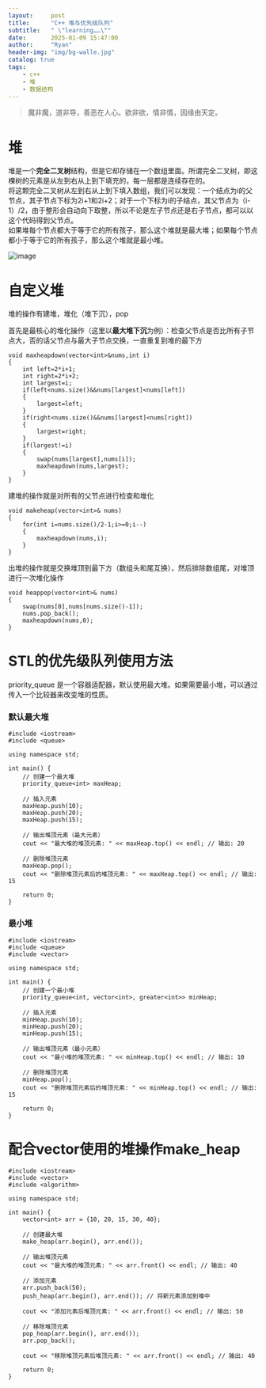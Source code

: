 ```yaml
---
layout:     post
title:      "C++ 堆与优先级队列"
subtitle:   " \"learning……\""
date:       2025-01-09 15:47:00
author:     "Ryan"
header-img: "img/bg-walle.jpg"
catalog: true
tags:
    - c++
    - 堆
    - 数据结构
---
```


> 魔非魔，道非导，善恶在人心。欲非欲，情非情，因缘由天定。

# 堆  
堆是一个**完全二叉树**结构，但是它却存储在一个数组里面。所谓完全二叉树，即这棵树的元素是从左到右从上到下填充的，每一层都是连续存在的。  
将这颗完全二叉树从左到右从上到下填入数组，我们可以发现：一个结点为i的父节点，其子节点下标为2i+1和2i+2；对于一个下标为i的子结点，其父节点为（i-1）/2，由于整形会自动向下取整，所以不论是左子节点还是右子节点，都可以以这个代码得到父节点。  
如果堆每个节点都大于等于它的所有孩子，那么这个堆就是最大堆；如果每个节点都小于等于它的所有孩子，那么这个堆就是最小堆。  

![image](https://github.com/user-attachments/assets/ae1fc246-b29b-4442-906e-354762c47371)  


# 自定义堆  
堆的操作有建堆，堆化（堆下沉），pop  

首先是最核心的堆化操作（这里以**最大堆下沉**为例）：检查父节点是否比所有子节点大，否的话父节点与最大子节点交换，一直重复到堆的最下方  
````
void maxheapdown(vector<int>&nums,int i)
{
    int left=2*i+1;
    int right=2*i+2;
    int largest=i;
    if(left<nums.size()&&nums[largest]<nums[left])
    {
        largest=left;
    }
    if(right<nums.size()&&nums[largest]<nums[right])
    {
        largest=right;
    }
    if(largest!=i) 
    {
        swap(nums[largest],nums[i]);
        maxheapdown(nums,largest);
    }
}
````

建堆的操作就是对所有的父节点进行检查和堆化  
````
void makeheap(vector<int>& nums)
{
    for(int i=nums.size()/2-1;i>=0;i--)
    {
        maxheapdown(nums,i);
    }
}
````

出堆的操作就是交换堆顶到最下方（数组头和尾互换），然后排除数组尾，对堆顶进行一次堆化操作  
````
void heappop(vector<int>& nums)
{
    swap(nums[0],nums[nums.size()-1]);
    nums.pop_back();
    maxheapdown(nums,0);
}
````



# STL的优先级队列使用方法  
priority_queue 是一个容器适配器，默认使用最大堆。如果需要最小堆，可以通过传入一个比较器来改变堆的性质。  
### 默认最大堆  
````
#include <iostream>
#include <queue>

using namespace std;

int main() {
    // 创建一个最大堆
    priority_queue<int> maxHeap;

    // 插入元素
    maxHeap.push(10);
    maxHeap.push(20);
    maxHeap.push(15);

    // 输出堆顶元素（最大元素）
    cout << "最大堆的堆顶元素: " << maxHeap.top() << endl; // 输出: 20

    // 删除堆顶元素
    maxHeap.pop();
    cout << "删除堆顶元素后的堆顶元素: " << maxHeap.top() << endl; // 输出: 15

    return 0;
}

````

### 最小堆  
````
#include <iostream>
#include <queue>
#include <vector>

using namespace std;

int main() {
    // 创建一个最小堆
    priority_queue<int, vector<int>, greater<int>> minHeap;

    // 插入元素
    minHeap.push(10);
    minHeap.push(20);
    minHeap.push(15);

    // 输出堆顶元素（最小元素）
    cout << "最小堆的堆顶元素: " << minHeap.top() << endl; // 输出: 10

    // 删除堆顶元素
    minHeap.pop();
    cout << "删除堆顶元素后的堆顶元素: " << minHeap.top() << endl; // 输出: 15

    return 0;
}

````

# 配合vector使用的堆操作make_heap  
````
#include <iostream>
#include <vector>
#include <algorithm>

using namespace std;

int main() {
    vector<int> arr = {10, 20, 15, 30, 40};

    // 创建最大堆
    make_heap(arr.begin(), arr.end());

    // 输出堆顶元素
    cout << "最大堆的堆顶元素: " << arr.front() << endl; // 输出: 40

    // 添加元素
    arr.push_back(50);
    push_heap(arr.begin(), arr.end()); // 将新元素添加到堆中

    cout << "添加元素后堆顶元素: " << arr.front() << endl; // 输出: 50

    // 移除堆顶元素
    pop_heap(arr.begin(), arr.end());
    arr.pop_back();

    cout << "移除堆顶元素后堆顶元素: " << arr.front() << endl; // 输出: 40

    return 0;
}

````



